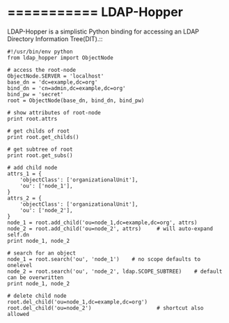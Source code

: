 ===========
LDAP-Hopper
===========

LDAP-Hopper is a simplistic Python binding for accessing an LDAP Directory
Information Tree(DIT).::

    #!/usr/bin/env python
    from ldap_hopper import ObjectNode

    # access the root-node
    ObjectNode.SERVER = 'localhost'
    base_dn = 'dc=example,dc=org'
    bind_dn = 'cn=admin,dc=example,dc=org'
    bind_pw = 'secret'
    root = ObjectNode(base_dn, bind_dn, bind_pw)

    # show attributes of root-node
    print root.attrs

    # get childs of root
    print root.get_childs()

    # get subtree of root
    print root.get_subs()

    # add child node
    attrs_1 = {
        'objectClass': ['organizationalUnit'],
        'ou': ['node_1'],
    }
    attrs_2 = {
        'objectClass': ['organizationalUnit'],
        'ou': ['node_2'],
    }
    node_1 = root.add_child('ou=node_1,dc=example,dc=org', attrs)
    node_2 = root.add_child('ou=node_2', attrs)     # will auto-expand self.dn
    print node_1, node_2

    # search for an object
    node_1 = root.search('ou', 'node_1')    # no scope defaults to onelevel
    node_2 = root.search('ou', 'node_2', ldap.SCOPE_SUBTREE)    # default can be overwritten
    print node_1, node_2

    # delete child node
    root.del_child('ou=node_1,dc=example,dc=org')
    root.del_child('ou=node_2')                     # shortcut also allowed
